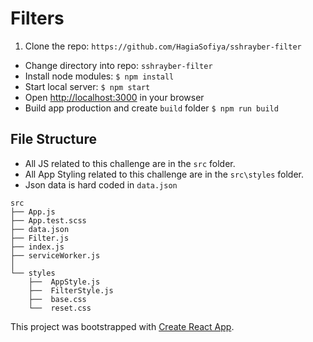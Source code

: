# Filters

1. Clone the repo: `https://github.com/HagiaSofiya/sshrayber-filter`
* Change directory into repo: `sshrayber-filter`
* Install node modules: `$ npm install`
* Start local server: `$ npm start`
* Open [http://localhost:3000](http://localhost:3000) in your browser
* Build app production and create `build` folder `$ npm run build`

## File Structure

* All JS related to this challenge are in the `src` folder.
* All App Styling related to this challenge are in the `src\styles` folder.
* Json data is hard coded in `data.json`

```
src
├── App.js
├── App.test.scss
├── data.json
├── Filter.js
├── index.js
├── serviceWorker.js
│
└── styles
    ├──  AppStyle.js
    ├──  FilterStyle.js
    ├──  base.css
    └──  reset.css

```

This project was bootstrapped with [Create React App](https://github.com/facebook/create-react-app).